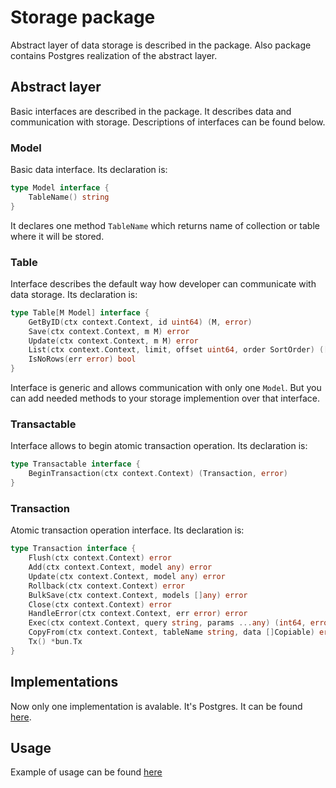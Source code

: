 # Storage package

Abstract layer of data storage is described in the package. Also package contains Postgres realization of the abstract layer.

## Abstract layer

Basic interfaces are described in the package. It describes data and communication with storage. Descriptions of interfaces can be found below.

### Model

Basic data interface. Its declaration is:

```go
type Model interface {
	TableName() string
}
```

It declares one method `TableName` which returns name of collection or table where it will be stored.

### Table

Interface describes the default way how developer can communicate with data storage. Its declaration is:

```go
type Table[M Model] interface {
	GetByID(ctx context.Context, id uint64) (M, error)
	Save(ctx context.Context, m M) error
	Update(ctx context.Context, m M) error
	List(ctx context.Context, limit, offset uint64, order SortOrder) ([]M, error)
	IsNoRows(err error) bool
}
```

Interface is generic and allows communication with only one `Model`. But you can add needed methods to your storage implemention over that interface.

### Transactable

Interface allows to begin atomic transaction operation. Its declaration is:

```go
type Transactable interface {
	BeginTransaction(ctx context.Context) (Transaction, error)
}
``` 

### Transaction

Atomic transaction operation interface. Its declaration is:

```go
type Transaction interface {
	Flush(ctx context.Context) error
	Add(ctx context.Context, model any) error
	Update(ctx context.Context, model any) error
	Rollback(ctx context.Context) error
	BulkSave(ctx context.Context, models []any) error
	Close(ctx context.Context) error
	HandleError(ctx context.Context, err error) error
	Exec(ctx context.Context, query string, params ...any) (int64, error)
	CopyFrom(ctx context.Context, tableName string, data []Copiable) error
	Tx() *bun.Tx
}
```

## Implementations

Now only one implementation is avalable. It's Postgres. It can be found [here](/pkg/storage/postgres/).

## Usage

Example of usage can be found [here](/examples/storage/)
